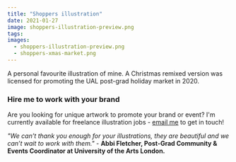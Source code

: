 ```yaml
---
title: "Shoppers illustration"
date: 2021-01-27
image: shoppers-illustration-preview.png
tags:
images:
  - shoppers-illustration-preview.png
  - shoppers-xmas-market.png
---
```


A personal favourite illustration of mine. A Christmas remixed version was licensed for promoting the UAL post-grad holiday market in 2020. 

### Hire me to work with your brand
Are you looking for unique artwork to promote your brand or event? I'm currently available for freelance illustration jobs - [email me](mailto:vicky@vickyhughes.co.uk) to get in touch!

*"We can’t thank you enough for your illustrations, they are beautiful and we can’t wait to work with them."* - **Abbi Fletcher, Post-Grad Community & Events Coordinator at University of the Arts London.**